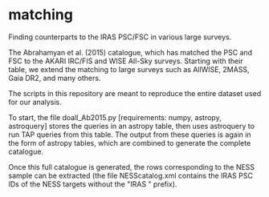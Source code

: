 # matching
Finding counterparts to the IRAS PSC/FSC in various large surveys.

The Abrahamyan et al. (2015) catalogue, which has matched the PSC and FSC to the AKARI IRC/FIS and WISE All-Sky surveys. Starting with their table, we extend the matching to large surveys such as AllWISE, 2MASS, Gaia DR2, and many others.

The scripts in this repository are meant to reproduce the entire dataset used for our analysis.

To start, the file doall_Ab2015.py [requirements: numpy, astropy, astroquery] stores the queries in an astropy table, then uses astroquery to run TAP queries from this table. The output from these queries is again in the form of astropy tables, which are combined to generate the complete catalogue.

Once this full catalogue is generated, the rows corresponding to the NESS sample can be extracted (the file NESScatalog.xml contains the IRAS PSC IDs of the NESS targets without the "IRAS " prefix).
